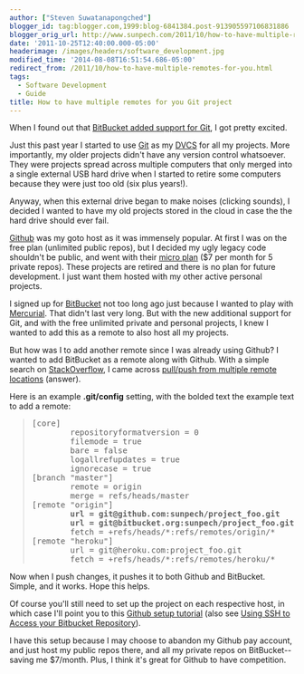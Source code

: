 ```yaml
---
author: ["Steven Suwatanapongched"]
blogger_id: tag:blogger.com,1999:blog-6841384.post-913905597106831886
blogger_orig_url: http://www.sunpech.com/2011/10/how-to-have-multiple-remotes-for-you.html
date: '2011-10-25T12:40:00.000-05:00'
headerimage: /images/headers/software_development.jpg
modified_time: '2014-08-08T16:51:54.686-05:00'
redirect_from: /2011/10/how-to-have-multiple-remotes-for-you.html
tags:
  - Software Development
  - Guide
title: How to have multiple remotes for you Git project
---
```



When I found out that <a href="http://blog.bitbucket.org/2011/10/03/bitbucket-now-rocks-git/">BitBucket added support for Git</a>, I got pretty excited.

Just this past year I started to use <a href="http://git-scm.com/">Git</a> as my <a href="http://en.wikipedia.org/wiki/Distributed_revision_control">DVCS</a> for all my projects. More importantly, my older projects didn't have any version control whatsoever. They were projects spread across multiple computers that only merged into a single external USB hard drive when I started to retire some computers because they were just too old (six plus years!).

Anyway, when this external drive began to make noises (clicking sounds), I decided I wanted to have my old projects stored in the cloud in case the the hard drive should ever fail.

<a href="http://www.github.com/">Github</a> was my goto host as it was immensely popular. At first I was on the free plan (unlimited public repos), but I decided my ugly legacy code shouldn't be public, and went with their <a href="https://github.com/plans">micro plan</a> ($7 per month for 5 private repos). These projects are retired and there is no plan for future development. I just want them hosted with my other active personal projects.

I signed up for <a href="http://www.bitbucket.org/">BitBucket</a> not too long ago just because I wanted to play with <a href="http://mercurial.selenic.com/">Mercurial</a>. That didn't last very long. But with the new additional support for Git, and with the free unlimited private and personal projects, I knew I wanted to add this as a remote to also host all my projects.

But how was I to add another remote since I was already using Github? I wanted to add BitBucket as a remote along with Github. With a simple search on <a href="http://www.stackoverflow.com/">StackOverflow</a>, I came across <a href="http://stackoverflow.com/questions/849308/pull-push-from-multiple-remote-locations/3195446#3195446">pull/push from multiple remote locations</a> (answer).

Here is an example <strong>.git/config</strong> setting, with the bolded text the example text to add a remote:

<blockquote>
<pre>
[core]
        repositoryformatversion = 0
        filemode = true
        bare = false
        logallrefupdates = true
        ignorecase = true
[branch "master"]
        remote = origin
        merge = refs/heads/master
[remote "origin"]
        <b>url = git@github.com:sunpech/project_foo.git
        url = git@bitbucket.org:sunpech/project_foo.git</b>
        fetch = +refs/heads/*:refs/remotes/origin/*
[remote "heroku"]
        url = git@heroku.com:project_foo.git
        fetch = +refs/heads/*:refs/remotes/heroku/*
</pre>
</blockquote>

Now when I push changes, it pushes it to both Github and BitBucket. Simple, and it works. Hope this helps.

Of course you'll still need to set up the project on each respective host, in which case I'll point you to this <a href="http://help.github.com/mac-set-up-git/">Github setup tutorial</a> (also see <a href="http://confluence.atlassian.com/display/BITBUCKET/Using+SSH+to+Access+your+Bitbucket+Repository">Using SSH to Access your Bitbucket Repository</a>).

I have this setup because I may choose to abandon my Github pay account, and just host my public repos there, and all my private repos on BitBucket-- saving me $7/month. Plus, I think it's great for Github to have competition.